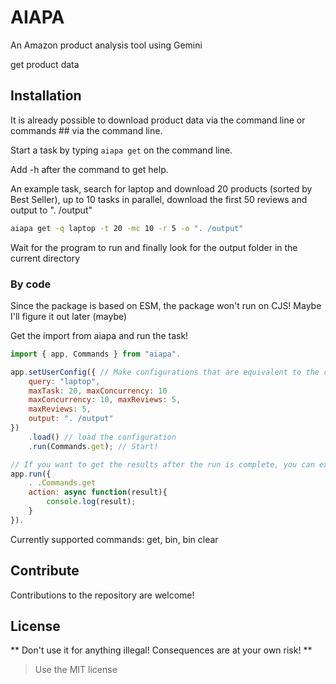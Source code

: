 # AIAPA

An Amazon product analysis tool using Gemini

get product data

## Installation



It is already possible to download product data via the command line or commands ## via the command line.

Start a task by typing ```aiapa get``` on the command line.

Add -h after the command to get help.

An example task, search for laptop and download 20 products (sorted by Best Seller), up to 10 tasks in parallel, download the first 50 reviews and output to ". /output"

```sh
aiapa get -q laptop -t 20 -mc 10 -r 5 -o ". /output"
```

Wait for the program to run and finally look for the output folder in the current directory

### By code

Since the package is based on ESM, the package won't run on CJS! Maybe I'll figure it out later (maybe)

Get the import from aiapa and run the task!

```javascript
import { app, Commands } from "aiapa".

app.setUserConfig({ // Make configurations that are equivalent to the command line above
    query: "laptop",
    maxTask: 20, maxConcurrency: 10
    maxConcurrency: 10, maxReviews: 5,
    maxReviews: 5,
    output: ". /output"
})
    .load() // load the configuration
    .run(Commands.get); // Start!

// If you want to get the results after the run is complete, you can extend the command
app.run({
    . .Commands.get
    action: async function(result){
        console.log(result);
    }
}).
```

Currently supported commands: get, bin, bin clear

## Contribute

Contributions to the repository are welcome!

## License

** Don't use it for anything illegal! Consequences are at your own risk! **

> Use the MIT license